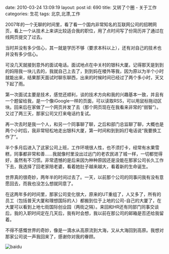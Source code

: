 date: 2010-03-24 13:09:19
layout: post
id: 690
title: 又转了个圈 - 关于工作
categories: 生花
tags: 北京,北漂,工作

2007年的一个无聊的时间里，看了看一个国内非常知名的互联网公司的招聘网页，看上一个从技术上来讲比较适合我的职位，用了点时间写了份简历并了通过在线网页提交了过去。

当时并没有多少信心，其一就是学历不够（要求本科以上），还有对自己的技术也并没有多少信心。

可没几天就接到意外的面试电话。面试地点在中关村的银科大厦。记得那天是到到的妈陪我一块儿去的，我就自己上去了，到到妈在楼外等我，因为原以为半个小时就能出来，结果那天面试时聊东聊西，出来的时候时间已经过了两个多小时，天又下起了雨。

第一次面试主要是技术，感觉还顺利，谈的技术方向和我的兴趣基本一致，并且有一个题留给我，是一个像iGoogle一样的页面，可以读取RSS，可以用鼠标拖动区块。回来后在家做了一个网页并发了去（那个网页现在在我看来非常的“弱智”）。又过了两三天，那家公司又打来电话约复试。

再一次去时是我一个人，和另一个同事聊了聊，之后和部门总监聊了聊，大概也是两个小时后，我非常轻松地走出银科大厦，第一时间和到到妈打电话说“我要换工作了”。

半个多月后进入了这家公司上班，工作环境很人性，也不须打卡，经常有水果雪糕，同事都非常和善……我就像村里没出过远门的老农民进了城一样，一切都觉得好，虽然有不习惯。非常遗憾的是后来因为种种原因还是没能在那家公司长久工作下去，我选择了回老家陪老婆，看着她肚子越来越大，看着新的生命诞生。

世界真的很奇妙，两年半的时间过去了。一天，以前那个公司的同事问我有没有意愿回去，而我也没怎么想就同意了。

在这两年多的时间里，那家公司变化很大，原来的UT重组了，人又多了，所有的员工（包括普天大厦和理想国际的人）都搬到位于上地的公司-自己的大厦了，在大厦可以看到上地七街国际创业园（两街之隔）。来回和HR还有同部门同事交谈后，我的入职时间定在几天后，我有时会想，我以前在那公司的邮箱是否还给我留着。

不得不感慨世界的奇妙，像是一滴水从高原流到大海，又从大海回到高原。我想对那家公司说一声我回来了，感谢你对我的眷顾。

![baidu](http://blog.kurrunk.com/wp-content/uploads/2010/03/IMG00723.jpg)
